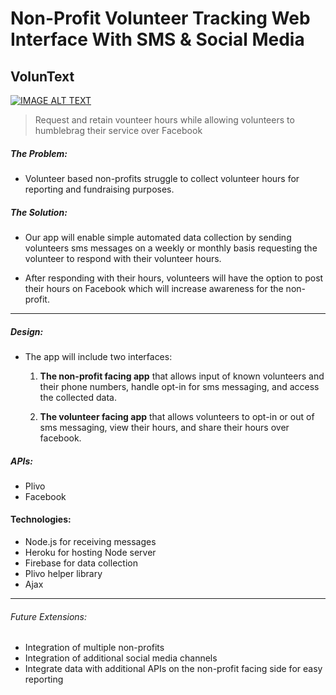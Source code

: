 # Non-Profit Volunteer Tracking Web Interface With SMS & Social Media

## VolunText 
[![IMAGE ALT TEXT](http://img.youtube.com/vi/-nuHRlKF-wA/0.jpg)](http://www.youtube.com/watch?v=-nuHRlKF-wA "VolunText")

> Request and retain vounteer hours while allowing volunteers to humblebrag their service over Facebook

##### The Problem:

- Volunteer based non-profits struggle to collect volunteer hours for reporting and fundraising purposes.

##### The Solution:

- Our app will enable simple automated data collection by sending volunteers sms messages on a weekly or monthly basis requesting the volunteer to respond with their volunteer hours.

- After responding with their hours, volunteers will have the option to post their hours on Facebook which will increase awareness for the non-profit.

------

##### Design:

- The app will include two interfaces: 

    1. **The non-profit facing app** that allows input of known volunteers and their phone numbers, handle opt-in for sms messaging, and access the collected data.

    1. **The volunteer facing app** that allows volunteers to opt-in or out of sms messaging, view their hours, and share their hours over facebook.

##### APIs:

- Plivo
- Facebook

#### Technologies:

- Node.js for receiving messages
- Heroku for hosting Node server
- Firebase for data collection
- Plivo helper library
- Ajax

----

###### Future Extensions:

- Integration of multiple non-profits
- Integration of additional social media channels
- Integrate data with additional APIs on the non-profit facing side for easy reporting


